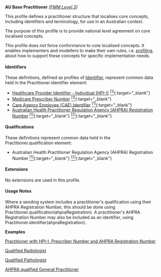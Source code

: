 **AU Base Practitioner** *[[FMM Level 3](guidance.html)]*

This profile defines a practitioner structure that localises core concepts, including identifiers and terminology, for use in an Australian context.

The purpose of this profile is to provide national level agreement on core localised concepts. 

This profile does not force conformance to core localised concepts. It enables implementers and modellers to make their own rules, i.e. [profiling](http://hl7.org/fhir/profiling.html), about how to support these concepts for specific implementation needs.
#### Identifiers
These definitions, defined as profiles of [Identifier](http://hl7.org/fhir/R4/datatypes.html#Identifier), represent common data held in the Practitioner.identifier element:
* [Healthcare Provider Identifier - Individual (HPI-I)](StructureDefinition-au-hpiinumber.html) [<sup>[1]</sup>](http://ns.electronichealth.net.au/id/hi/hpii/1.0/index.html){:target="_blank"} 
* [Medicare Prescriber Number](StructureDefinition-au-medicareprescribernumber.html) [<sup>[1]</sup>](http://ns.electronichealth.net.au/id/medicare-prescriber-number/index.html){:target="_blank"}
* [Care Agency Employee (CAE) Identifier](StructureDefinition-au-careagencyemployeeidentifier.html) [<sup>[1]</sup>](http://ns.electronichealth.net.au/id/pcehr/caei/1.0/index.html){:target="_blank"}
* [Australian Health Practitioner Regulation Agency (AHPRA) Registration Number](StructureDefinition-au-ahpraregistrationnumber.html) [<sup>[1]</sup>](https://www.ahpra.gov.au){:target="_blank"} [<sup>[2]</sup>](https://www.ahpra.gov.au/Support/Glossary.aspx#Registration%20Number){:target="_blank"}

#### Qualifications
These definitions represent common data held in the Practitioner.qualification element:

* Australian Health Practitioner Regulation Agency (AHPRA) Registration Number [<sup>[1]</sup>](https://www.ahpra.gov.au){:target="_blank"} [<sup>[2]</sup>](https://www.ahpra.gov.au/Support/Glossary.aspx#Registration%20Number){:target="_blank"}

#### Extensions
No extensions are used in this profile.

#### Usage Notes
Where a sending system includes a practitioner's qualification using their AHPRA Registration Number, this should be done using Practitioner.qualification(ahpraRegistration). 
A practitioner's AHPRA Registration Number may also be included as an identifier, using Practitioner.identifier(ahpraRegistration).

**Examples**

[Practitioner with HPI-I, Prescriber Number and AHPRA Registration Number](Practitioner-example0.html)

[Qualified Radiologist](Practitioner-example1.html)

[Qualified Pathologist](Practitioner-example2.html)

[AHPRA qualified General Practitioner](Practitioner-example3.html)

